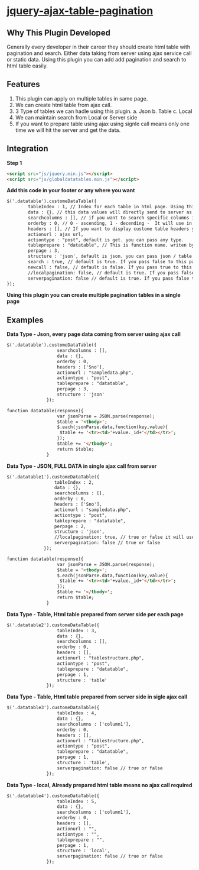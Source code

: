 # [jquery-ajax-table-pagination](https://open-source-plugins.github.io/jquery-ajax-table-pagination/)
Why This Plugin Developed
-------------------------
Generally every developer in their career they should create html table with pagination and search. Either data taking from server using ajax service call or static data. Using this plugin you can add add pagination and search  to html table easily. 

Features 
--------
1. This plugin can apply on multiple tables in same page.
2. We can create html table from ajax call.
3. 3 Type of tables we can hadle using this plugin.
  	a. Json
    b. Table
    c. Local
4. We can maintain search from Local or Server side
5. If you want to prepare table using ajax using signle call means only one time we will hit the server and get the data.

Integration
-----------
**Step 1**
```html
<script src="js/jquery.min.js"></script>
<script src="js/globaldatatables.min.js"></script>
```
**Add this code in your footer or any where you want**
```html
$('.datatable').customeDataTable({
        tableIndex : 1, // Index for each table in html page. Using this you can create multiple tables in same page
        data : {}, // this data values will directly send to server as a request data
        searchcolumns : [], // if you want to search specific columns in table you can pass here.
        orderby : 0, // 0 - ascending, 1 - decending -  It will use in ajax call only
        headers : [], // If you want to display custome table headers you can pass here.
        actionurl : ajax url,
        actiontype : "post", default is get. you can pass any type. 
        tableprepare : "datatable", // This is function name. writen by developer in their code to prepare  html table using server json data. it will be passing in json type only. 
        perpage : 3,
        structure : 'json', default is json. you can pass json / table / local 
        search : true, // default is true. If you pass false to this parameter. Search field will be removed from tamplate.
        newcall : false, // default is false. If you pass true to this parameter. When you want to raise a new ajax call meanse in your html page you are maintaining seperate search or page will have seperate tab system. In that you should pass true to this parameter
        //localpagination: false, // default is true. If you pass false to this parameter - pagination will hide
        serverpagination: false // default is true. If you pass false to this parameter. Plugin will be consider. coming full data from server in single ajax call. It will use in ajax call purpose only.
});
```

**Using this plugin you can create multiple pagination tables in a single page** 

Examples
--------
**Data Type - Json, every page data coming from server using ajax call**

```html
$('.datatable').customeDataTable({
                   searchcolumns : [],
				   data : {},
                   orderby : 0,
                   headers : ['Sno'],
                   actionurl : "sampledata.php",
                   actiontype : "post",
                   tableprepare : "datatable",
                   perpage : 3,
                   structure : 'json'
               });
```
```html
function datatable(response){
                   var jsonParse = JSON.parse(response);
                   $table = '<tbody>';
                   $.each(jsonParse.data,function(key,value){
                    $table += '<tr><td>'+value._id+'</td></tr>';   
                   });
                   $table += '</tbody>';
                   return $table;
               }
```

 **Data Type - JSON, FULL DATA in single ajax call from server** 
 
 ```html
 $('.datatable1').customeDataTable({
                   tableIndex : 2,
				   data : {},
                   searchcolumns : [],
                   orderby : 0,
                   headers : ['Sno'],
                   actionurl : "sampledata.php",
                   actiontype : "post",
                   tableprepare : "datatable",
                   perpage : 2,
                   structure : 'json',
                   //localpagination: true, // true or false it will use in full data get from server at on time.
                   serverpagination: false // true or false
               });
```

```html
function datatable(response){
                   var jsonParse = JSON.parse(response);
                   $table = '<tbody>';
                   $.each(jsonParse.data,function(key,value){
                    $table += '<tr><td>'+value._id+'</td></tr>';   
                   });
                   $table += '</tbody>';
                   return $table;
               }
```
               
**Data Type - Table, Html table prepared from server side per each page**

```html
$('.datatable2').customeDataTable({
                   tableIndex : 3,
				   data : {},
                   searchcolumns : [],
                   orderby : 0,
                   headers : [],
                   actionurl : "tablestructure.php",
                   actiontype : "post",
                   tableprepare : "datatable",
                   perpage : 1,
                   structure : 'table'
               });
```

**Data Type - Table, Html table prepared from server side in sigle ajax call**

```html
$('.datatable3').customeDataTable({
                   tableIndex : 4,
				   data : {},
                   searchcolumns : ['column1'],
                   orderby : 0,
                   headers : [],
                   actionurl : "tablestructure.php",
                   actiontype : "post",
                   tableprepare : "datatable",
                   perpage : 1,
                   structure : 'table',
                   serverpagination: false // true or false
               });
```

**Data Type - local, Already prepared html table means no ajax call required**

```html
$('.datatable4').customeDataTable({
                   tableIndex : 5,
				   data : {},
                   searchcolumns : ['column1'],
                   orderby : 0,
                   headers : [],
                   actionurl : "",
                   actiontype : "",
                   tableprepare : "",
                   perpage : 1,
                   structure : 'local',
                   serverpagination: false // true or false
               });
```










